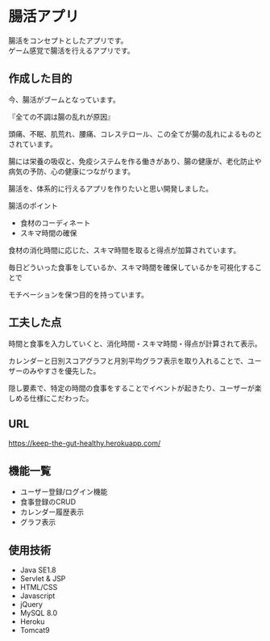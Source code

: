 # 腸活アプリ


腸活をコンセプトとしたアプリです。    
ゲーム感覚で腸活を行えるアプリです。




## 作成した目的

今、腸活がブームとなっています。　　　

『全ての不調は腸の乱れが原因』　　　　

頭痛、不眠、肌荒れ、腰痛、コレステロール、この全てが腸の乱れによるものとされています。　　

腸には栄養の吸収と、免疫システムを作る働きがあり、腸の健康が、老化防止や病気の予防、心の健康につながります。　　

腸活を、体系的に行えるアプリを作りたいと思い開発しました。　　



腸活のポイント　　

- 食材のコーディネート　　
- スキマ時間の確保　　　　

食材の消化時間に応じた、スキマ時間を取ると得点が加算されています。　　　

毎日どういった食事をしているか、スキマ時間を確保しているかを可視化することで　　　

モチベーションを保つ目的を持っています。　　



## 工夫した点

時間と食事を入力していくと、消化時間・スキマ時間・得点が計算されて表示。　　

カレンダーと日別スコアグラフと月別平均グラフ表示を取り入れることで、ユーザーのみやすさを優先した。　　

隠し要素で、特定の時間の食事をすることでイベントが起きたり、ユーザーが楽しめる仕様にこだわった。　　




## URL
 https://keep-the-gut-healthy.herokuapp.com/





## 機能一覧
- ユーザー登録/ログイン機能
- 食事登録のCRUD
- カレンダー履歴表示
- グラフ表示






## 使用技術
- Java SE1.8
- Servlet & JSP
- HTML/CSS
- Javascript
- jQuery
- MySQL 8.0
- Heroku
- Tomcat9
